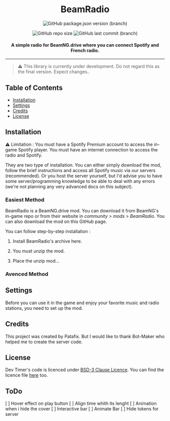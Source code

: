 <h1 align="center">BeamRadio</h1>

<div align="center" markdown="1">

![GitHub package.json version (branch)](https://img.shields.io/github/package-json/v/gaskam-com/BeamRadio/main?label=GitHub)

![GitHub repo size](https://img.shields.io/github/repo-size/gaskam-com/BeamRadio)
![GitHub last commit (branch)](https://img.shields.io/github/last-commit/gaskam-com/BeamRadio/main)
<!--lien vers mod -->

</div>

<h4 align="center">A simple radio for BeamNG.drive where you can connect Spotify and French radio.</h4>

---

> ⚠️ This library is currently under development. Do not regard this as the final version. Expect changes..

## Table of Contents

- [Installation](#installation)
- [Settings](#settings)
- [Credits](#credits)
- [License](#license)

## Installation

⚠️ Limitation : You must have a Spotify Premium account to access the in-game Spotify player. You must have an internet connection to access the radio and Spotify.

They are two type of installation. You can either simply download the mod, follow the brief instructions and access all Spotify music via our servers (recommended). Or you host the server yourself, but I'd advise you to have some server/programming knowledge to be able to deal with any errors (we're not planning any very advanced docs on this subject).

### Easiest Method

BeamRadio is a BeamNG.drive mod. You can download it from BeamNG's in-game repo or from their website in *community > mods > BeamRadio*. You can also download the mod on this GitHub page.

You can follow step-by-step installation :

1. Install BeamRadio's archive here.

2. You must unzip the mod.

3. Place the unzip mod... 

### Avenced Method



## Settings

Before you can use it in the game and enjoy your favorite music and radio stations, you need to set up the mod.

## Credits

This project was created by Patafix. But I would like to thank Bot-Maker who helped me to create the server code.

## License

Dev Timer's code is licenced under [BSD-3 Clause Licence](https://opensource.org/license/bsd-3-clause/).
You can find the licence file [here](https://github.com/gaskam-com/BeamRadio/blob/main/LICENSE) too.

## ToDo

[ ] Hover effect on play button
[ ] Align time whith its lenght
[ ] Animation when i hide the cover
[ ] Interactive bar
[ ] Animate Bar
[ ] Hide tokens for server